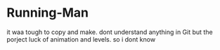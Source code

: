 # Running-Man



it waa tough to copy and make. dont understand anything in Git 
but the porject luck of animation and levels. so 
i dont know 
